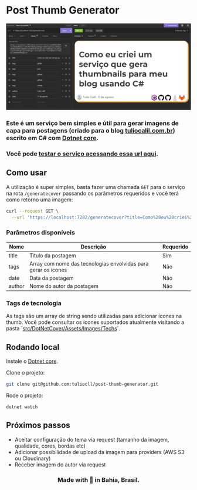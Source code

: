 # Post Thumb Generator

<div align="center">

![](docs/cover.png)

</div>

### Este é um serviço bem simples e útil para gerar imagens de capa para postagens (criado para o blog [tuliocalil.com.br](https://tuliocalil.com.br)) escrito em C# com [Dotnet core](https://dotnet.microsoft.com/en-us/download).

### Você pode [testar o serviço acessando essa url aqui](https://thumb-generator.herou.com).

## Como usar

A utilização é super simples, basta fazer uma chamada `GET` para o serviço na rota `/generatecover` passando os parâmetros requeridos e você terá como retorno uma imagem:

```bash
curl --request GET \
  --url 'https://localhost:7282/generatecover?title=Como%20eu%20criei%20um%20servi%C3%A7o%20que%20gera%20thumbnails%20para%20meu%20blog%20usando%20C%23&tags=gitlab&tags=java&tags=github&tags=github&tags=csharp&author=Tulio%20Calil&date=11%20de%20agosto'
```

### Parâmetros disponíveis

| Nome   | Descrição                                                      | Requerido |
| ------ | -------------------------------------------------------------- | --------- |
| title  | Titulo da postagem                                             | Sim       |
| tags   | Array com nome das tecnologias envolvidas para gerar os ícones | Não       |
| date   | Data da postagem                                               | Não       |
| author | Nome do autor da postagem                                      | Não       |

### Tags de tecnologia

As tags são um array de string sendo utilizadas para adicionar ícones na thumb.
Você pode consultar os ícones suportados atualmente visitando a pasta ´[src/DotNetCover/Assets/Images/Techs](src/DotNetCover/Assets/Images/Techs)´.

## Rodando local

Instale o [Dotnet core](https://dotnet.microsoft.com/en-us/download).

Clone o projeto:

```bash
git clone git@github.com:tuliocll/post-thumb-generator.git
```

Rode o projeto:

```bash
dotnet watch
```

## Próximos passos

- Aceitar configuração do tema via request (tamanho da imagem, qualidade, cores, bordas etc)
- Adicionar possibilidade de upload da imagem para providers (AWS S3 ou Cloudinary)
- Receber imagem do autor via request

<div align="center">

### Made with 💙 in Bahia, Brasil.

</div>
